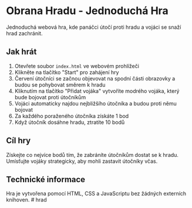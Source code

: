 # Obrana Hradu - Jednoduchá Hra

Jednoduchá webová hra, kde panáčci útočí proti hradu a vojáci se snaží hrad zachránit.

## Jak hrát

1. Otevřete soubor `index.html` ve webovém prohlížeči
2. Klikněte na tlačítko "Start" pro zahájení hry
3. Červení útočníci se začnou objevovat na spodní části obrazovky a budou se pohybovat směrem k hradu
4. Kliknutím na tlačítko "Přidat vojáka" vytvoříte modrého vojáka, který bude bojovat proti útočníkům
5. Vojáci automaticky najdou nejbližšího útočníka a budou proti němu bojovat
6. Za každého poraženého útočníka získáte 1 bod
7. Když útočník dosáhne hradu, ztratíte 10 bodů

## Cíl hry

Získejte co nejvíce bodů tím, že zabráníte útočníkům dostat se k hradu. Umísťujte vojáky strategicky, aby mohli zastavit útočníky včas.

## Technické informace

Hra je vytvořena pomocí HTML, CSS a JavaScriptu bez žádných externích knihoven. #   h r a d  
 